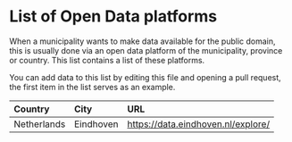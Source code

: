 # List of Open Data platforms

When a municipality wants to make data available for the public domain, this is usually done via an open data platform of the municipality, province or country. This list contains a list of these platforms.

You can add data to this list by editing this file and opening a pull request, the first item in the list serves as an example.

| Country | City | URL |
| :------ | :--- | :-- |
| Netherlands | Eindhoven | https://data.eindhoven.nl/explore/ |
